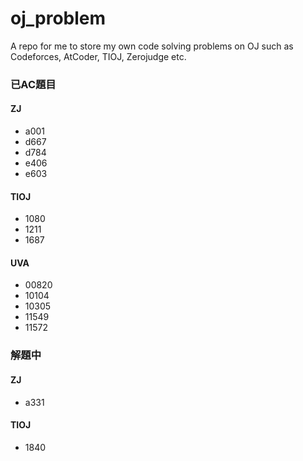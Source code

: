 # oj_problem
A repo for me to store my own code solving problems on OJ such as Codeforces, AtCoder, TIOJ, Zerojudge etc. 

### 已AC題目

#### ZJ

- a001
- d667
- d784
- e406
- e603

#### TIOJ

- 1080
- 1211
- 1687

#### UVA

- 00820
- 10104
- 10305
- 11549
- 11572

### 解題中

#### ZJ

- a331

#### TIOJ

- 1840
